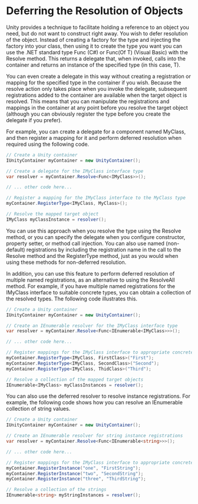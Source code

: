 # Deferring the Resolution of Objects
Unity provides a technique to facilitate holding a reference to an object you need, but do not want to construct right away. You wish to defer resolution of the object. Instead of creating a factory for the type and injecting the factory into your class, then using it to create the type you want you can use the .NET standard type Func<T> (C#) or Func(Of T) (Visual Basic) with the Resolve method. This returns a delegate that, when invoked, calls into the container and returns an instance of the specified type (in this case, T).

You can even create a delegate in this way without creating a registration or mapping for the specified type in the container if you wish. Because the resolve action only takes place when you invoke the delegate, subsequent registrations added to the container are available when the target object is resolved. This means that you can manipulate the registrations and mappings in the container at any point before you resolve the target object (although you can obviously register the type before you create the delegate if you prefer).

For example, you can create a delegate for a component named MyClass, and then register a mapping for it and perform deferred resolution when required using the following code.
```cs
// Create a Unity container
IUnityContainer myContainer = new UnityContainer();

// Create a delegate for the IMyClass interface type
var resolver = myContainer.Resolve<Func<IMyClass>>();

// ... other code here...

// Register a mapping for the IMyClass interface to the MyClass type
myContainer.RegisterType<IMyClass, MyClass>();

// Resolve the mapped target object
IMyClass myClassInstance = resolver();
```
You can use this approach when you resolve the type using the Resolve method, or you can specify the delegate when you configure constructor, property setter, or method call injection. You can also use named (non-default) registrations by including the registration name in the call to the Resolve method and the RegisterType method, just as you would when using these methods for non-deferred resolution.

In addition, you can use this feature to perform deferred resolution of multiple named registrations, as an alternative to using the ResolveAll method. For example, if you have multiple named registrations for the IMyClass interface to suitable concrete types, you can obtain a collection of the resolved types. The following code illustrates this.
```cs
// Create a Unity container
IUnityContainer myContainer = new UnityContainer();

// Create an IEnumerable resolver for the IMyClass interface type
var resolver = myContainer.Resolve<Func<IEnumerable<IMyClass>>>();

// ... other code here...

// Register mappings for the IMyClass interface to appropriate concrete types
myContainer.RegisterType<IMyClass, FirstClass>("First");
myContainer.RegisterType<IMyClass, SecondClass>("Second");
myContainer.RegisterType<IMyClass, ThidClass>("Third");

// Resolve a collection of the mapped target objects
IEnumerable<IMyClass> myClassInstances = resolver();
```
You can also use the deferred resolver to resolve instance registrations. For example, the following code shows how you can resolve an IEnumerable collection of string values.
```cs
// Create a Unity container
IUnityContainer myContainer = new UnityContainer();

// Create an IEnumerable resolver for string instance registrations
var resolver = myContainer.Resolve<Func<IEnumerable<string>>>();

// ... other code here...

// Register mappings for the IMyClass interface to appropriate concrete types
myContainer.RegisterInstance("one", "FirstString");
myContainer.RegisterInstance("two", "SecondString");
myContainer.RegisterInstance("three", "ThirdString");

// Resolve a collection of the strings
IEnumerable<string> myStringInstances = resolver();
```

